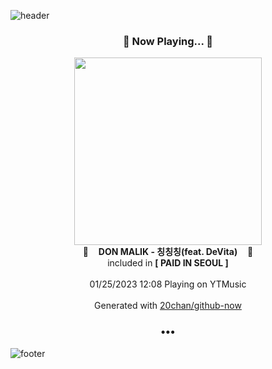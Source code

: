 ![header](https://capsule-render.vercel.app/api?type=wave&height=170&section=header&text=Hi.%20I'm%20SHIFT&fontColor=090707&fontAlignX=45&fontAlignY=65&fontSize=100)

<h3 align="center">🎵 Now Playing... 🎵</h3>
<p align="center">
  <a href="https://music.youtube.com/watch?v=8MPtcMSa__Q">
    <img width="300" src="https://lh3.googleusercontent.com/98mP4-Ma9LFFP3yQbcXjCzqn-tINUZ_9K3_Xzz0Fr2eN7u7cxEPgZzw5kUh1u-roCWI9eioVDDQcPuteAA">
  </a>
  <br>
  🎵&nbsp&nbsp&nbsp <b>DON MALIK - 칭칭칭(feat. DeVita)</b> &nbsp&nbsp&nbsp🎵
  <br>
  included in <b>[ PAID IN SEOUL ]</b>
  
  <br />
  <br />
  01/25/2023 12:08 Playing on YTMusic
  <br />
  <br />
  Generated with <a href="https://github.com/20chan/github-now">20chan/github-now</a>
</p>

<h3 align="center">•••</h3>

![footer](https://capsule-render.vercel.app/api?type=wave&height=150&section=footer)
